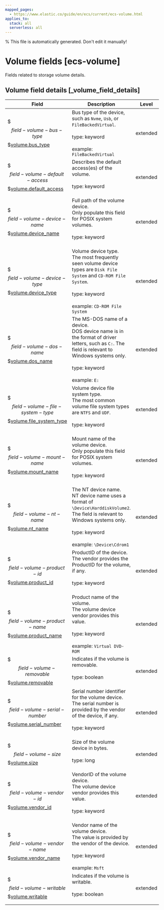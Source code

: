 ```yaml
---
mapped_pages:
  - https://www.elastic.co/guide/en/ecs/current/ecs-volume.html
applies_to:
  stack: all
  serverless: all
---
```


% This file is automatically generated. Don't edit it manually!

# Volume fields [ecs-volume]

Fields related to storage volume details.

## Volume field details [_volume_field_details]

| Field | Description | Level |
| --- | --- | --- |
| $$$field-volume-bus-type$$$[volume.bus_type](#field-volume-bus-type) |Bus type of the device, such as `Nvme`, `Usb`, or `FileBackedVirtual`.<br><br>type: keyword<br><br>example: `FileBackedVirtual`<br>| extended |
| $$$field-volume-default-access$$$[volume.default_access](#field-volume-default-access) |Describes the default access(es) of the volume.<br><br>type: keyword<br><br>| extended |
| $$$field-volume-device-name$$$[volume.device_name](#field-volume-device-name) |Full path of the volume device.<br>Only populate this field for POSIX system volumes.<br><br>type: keyword<br><br>| extended |
| $$$field-volume-device-type$$$[volume.device_type](#field-volume-device-type) |Volume device type.<br>The most frequently seen volume device types are `Disk File System` and `CD-ROM File System`.<br><br>type: keyword<br><br>example: `CD-ROM File System`<br>| extended |
| $$$field-volume-dos-name$$$[volume.dos_name](#field-volume-dos-name) |The MS-DOS name of a device.<br>DOS device name is in the format of driver letters, such as `C:`. The field is relevant to Windows systems only.<br><br>type: keyword<br><br>example: `E:`<br>| extended |
| $$$field-volume-file-system-type$$$[volume.file_system_type](#field-volume-file-system-type) |Volume device file system type.<br>The most common volume file system types are `NTFS` and `UDF`.<br><br>type: keyword<br><br>| extended |
| $$$field-volume-mount-name$$$[volume.mount_name](#field-volume-mount-name) |Mount name of the volume device.<br>Only populate this field for POSIX system volumes.<br><br>type: keyword<br><br>| extended |
| $$$field-volume-nt-name$$$[volume.nt_name](#field-volume-nt-name) |The NT device name.<br>NT device name uses a format of `\Device\HarddiskVolume2`. The field is relevant to Windows systems only.<br><br>type: keyword<br><br>example: `\Device\Cdrom1`<br>| extended |
| $$$field-volume-product-id$$$[volume.product_id](#field-volume-product-id) |ProductID of the device.<br>The vendor provides the ProductID for the volume, if any.<br><br>type: keyword<br><br>| extended |
| $$$field-volume-product-name$$$[volume.product_name](#field-volume-product-name) |Product name of the volume.<br>The volume device vendor provides this value.<br><br>type: keyword<br><br>example: `Virtual DVD-ROM`<br>| extended |
| $$$field-volume-removable$$$[volume.removable](#field-volume-removable) |Indicates if the volume is removable.<br><br>type: boolean<br><br>| extended |
| $$$field-volume-serial-number$$$[volume.serial_number](#field-volume-serial-number) |Serial number identifier for the volume device.<br>The serial number is provided by the vendor of the device, if any.<br><br>type: keyword<br><br>| extended |
| $$$field-volume-size$$$[volume.size](#field-volume-size) |Size of the volume device in bytes.<br><br>type: long<br><br>| extended |
| $$$field-volume-vendor-id$$$[volume.vendor_id](#field-volume-vendor-id) |VendorID of the volume device.<br>The volume device vendor provides this value.<br><br>type: keyword<br><br>| extended |
| $$$field-volume-vendor-name$$$[volume.vendor_name](#field-volume-vendor-name) |Vendor name of the volume device.<br>The value is provided by the vendor of the device.<br><br>type: keyword<br><br>example: `Msft`<br>| extended |
| $$$field-volume-writable$$$[volume.writable](#field-volume-writable) |Indicates if the volume is writable.<br><br>type: boolean<br><br>| extended |


